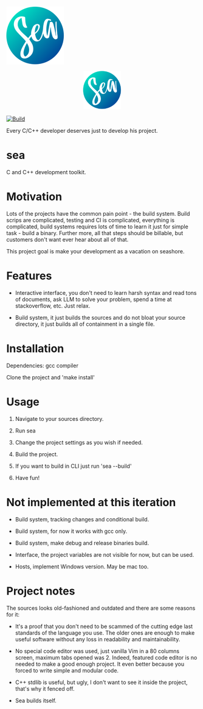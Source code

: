 ![sea](logo.svg)

<p align="center">
  <img src="logo.svg" width="100"
</p>

[![Build](https://github.com/Artem-Shapovalov/sea/actions/workflows/build.yml/badge.svg)](https://github.com/Artem-Shapovalov/sea/actions/workflows/build.yml)

Every C/C++ developer deserves just to develop his project.

# sea

C and C++ development toolkit.

# Motivation

Lots of the projects have the common pain point - the build system. Build scrips are complicated, testing and CI is complicated, everything is complicated, build systems requires lots of time to learn it just for simple task - build a binary. Further more, all that steps should be billable, but customers don't want ever hear about all of that.

This project goal is make your development as a vacation on seashore.

# Features

- Interactive interface, you don't need to learn harsh syntax and read tons of documents, ask LLM to solve your problem, spend a time at stackoverflow, etc. Just relax.

- Build system, it just builds the sources and do not bloat your source directory, it just builds all of containment in a single file.

# Installation

Dependencies: gcc compiler

Clone the project and 'make install'

# Usage

1. Navigate to your sources directory.

2. Run sea

3. Change the project settings as you wish if needed.

4. Build the project.

5. If you want to build in CLI just run 'sea --build'

6. Have fun!

# Not implemented at this iteration

- Build system, tracking changes and conditional build.

- Build system, for now it works with gcc only.

- Build system, make debug and release binaries build.

- Interface, the project variables are not visible for now, but can be used.

- Hosts, implement Windows version. May be mac too.

# Project notes

The sources looks old-fashioned and outdated and there are some reasons for it:

- It's a proof that you don't need to be scammed of the cutting edge last standards of the language you use. The older ones are enough to make useful software without any loss in readability and maintainability.

- No special code editor was used, just vanilla Vim in a 80 columns screen, maximum tabs opened was 2. Indeed, featured code editor is no needed to make a good enough project. It even better because you forced to write simple and modular code.

- C++ stdlib is useful, but ugly, I don't want to see it inside the project, that's why it fenced off.

- Sea builds itself.
